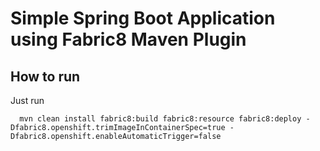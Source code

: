 # Simple Spring Boot Application using Fabric8 Maven Plugin

## How to run
Just run
```
  mvn clean install fabric8:build fabric8:resource fabric8:deploy -Dfabric8.openshift.trimImageInContainerSpec=true -Dfabric8.openshift.enableAutomaticTrigger=false
```
